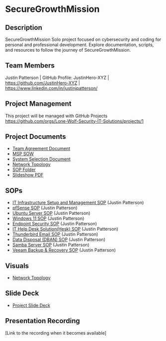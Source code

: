 # SecureGrowthMission

## Description
SecureGrowthMission  Solo project focused on cybersecurity and coding for personal and professional development. Explore documentation, scripts, and resources to follow the journey of SecureGrowthMission.  
## Team Members
Justin Patterson | GitHub Profile: JustinHero-XYZ | https://github.com/JustinHero-XYZ | https://www.linkedin.com/in/justinjpatterson/

## Project Management
This project will be managed with GitHub Projects https://github.com/orgs/Lone-Wolf-Security-IT-Solutions/projects/1

## Project Documents
- [Team Agreement Document](https://docs.google.com/document/d/1bgyqflLzgBZPbsnlPFKoUSaMttzRFiPexZVBfbmZQiM/edit?usp=sharing)
- [MSP SOW](https://docs.google.com/document/d/1Zy4zYM5SIUSiLIwyeHTAZKo5mM1VZTWQV0meSt6HPCU/edit?usp=sharing)
- [System Selection Document](https://docs.google.com/document/d/1DkNcgdGgFSt7_Xu7Clmtiy7dR-zbHs0y8JGG--HUtYU/edit?usp=sharing)
- [Network Topology](https://drive.google.com/file/d/1HcGP6VvaB8_GewDFXjLrVhHiMv72MWUP/view?usp=sharing)
- [SOP Folder](https://drive.google.com/drive/u/0/folders/1l-tEIOf_KhNZYu5lktYftSnbjRUHw4De)
- [Slideshow PDF](https://drive.google.com/file/d/1lspuSdz2_hiEzjFo3vfLC-dQ7dzC7ig5/view?usp=sharing)

## SOPs
- [IT Infrastructure Setup and Management SOP](https://docs.google.com/document/d/1dqdwm7_p4rCyHOr9sRE6tOZz1Iul4bXHVH_0_JM19jg/edit?usp=sharing) (Justin Patterson)
- [pfSense SOP](https://docs.google.com/document/d/1yPuLxpixAuUX8MV25_cya_NoZkBpmDcyf-WL2h5q41Q/edit?usp=sharing) (Justin Patterson)
- [Ubuntu Server SOP](https://docs.google.com/document/d/1LPT5q5MsBm_qvZ-w0agz7ysoc7jTkdcmVx9PoCuqtJc/edit?usp=sharing) (Justin Patterson)
- [Windows 11 SOP](https://docs.google.com/document/d/1ODwxujR3WiTJVcEptKrxvkEyQNS9aP5ZXRQ1Ov9-jEM/edit?usp=sharing) (Justin Patterson)
- [Endpoint Security SOP](https://docs.google.com/document/d/14Oy9ebsMtjZQ5MAyEX5Qzb_tEcW7bJo47YRCTL_rie8/edit?usp=sharing) (Justin Patterson)
- [IT Help Desk Solution(Hesk) SOP](https://docs.google.com/document/d/1anIkSdVKnZVGuryUcyQks-qJGcx6GMVYVKl66apEovk/edit?usp=sharing) (Justin Patterson) 
- [Thunderbird Email SOP](https://docs.google.com/document/d/1aQzzMxno4-DKiwTf2WzRnATPBE5mJQ46xMAee_ObaTs/edit?usp=sharing) (Justin Patterson)
- [Data Disposal (DBAN) SOP](https://docs.google.com/document/d/1Lgl_0Edxpc21VCur8eRnyD43DSmBKkhQsgcnmmMXYko/edit?usp=sharing) (Justin Patterson)
- [Samba Server SOP](https://docs.google.com/document/d/1Ho-4EwmKz20wvISDpPuKCWp5lrskSIa19EUU6OVge80/edit?usp=sharing) (Justin Patterson)
- [Veeam Backup & Recovery SOP](https://docs.google.com/document/d/1DSONpXwFnLDZwr7fSvNq0ck_NFoSiZ5tzIH7IDlLhgc/edit?usp=sharing) (Justin Patterson)

## Visuals
- [Network Topology](https://drive.google.com/file/d/1HcGP6VvaB8_GewDFXjLrVhHiMv72MWUP/view?usp=sharing)

## Slide Deck
- [Project Slide Deck](https://docs.google.com/presentation/d/1TOoR41VB0sQ1VtSeoLmUTrrMk7rJBrg51uNiImuNbP0/edit?usp=sharing)

## Presentation Recording
[Link to the recording when it becomes available]
